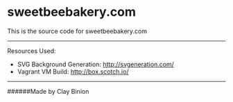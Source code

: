 # sweetbeebakery.com
This is the source code for sweetbeebakery.com

***

Resources Used:

  - SVG Background Generation: http://svgeneration.com/
  - Vagrant VM Build: http://box.scotch.io/

***

######Made by Clay Binion 